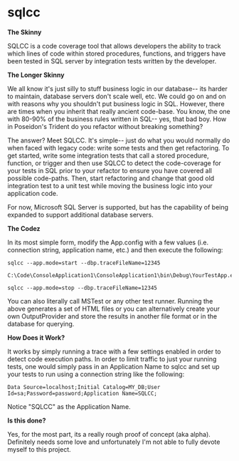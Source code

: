sqlcc
=====

**The Skinny**

SQLCC is a code coverage tool that allows developers the ability to track which lines of code within stored procedures, functions, and triggers have been tested in SQL server by integration tests written by the developer.

**The Longer Skinny**

We all know it's just silly to stuff business logic in our database-- its harder to maintain, database servers don't scale well, etc.  We could go on and on with reasons why you shouldn't put business logic in SQL.  However, there are times when you inherit that really ancient code-base.  You know, the one with 80-90% of the business rules written in SQL-- yes, that bad boy.  How in Poseidon's Trident do you refactor without breaking something?

The answer?  Meet SQLCC.  It's simple-- just do what you would normally do when faced with legacy code: write some tests and then get refactoring.  To get started, write some integration tests that call a stored procedure, function, or trigger and then use SQLCC to detect the code-coverage for your tests in SQL prior to your refactor to ensure you have covered all possible code-paths.  Then, start refactoring and change that good old integration test to a unit test while moving the business logic into your application code.

For now, Microsoft SQL Server is supported, but has the capability of being expanded to support additional database servers.

**The Codez**

In its most simple form, modify the App.config with a few values (i.e. connection string, application name, etc.) and then execute the following:

    sqlcc --app.mode=start --dbp.traceFileName=12345

    C:\Code\ConsoleApplication1\ConsoleApplication1\bin\Debug\YourTestApp.exe

    sqlcc --app.mode=stop --dbp.traceFileName=12345

You can also literally call MSTest or any other test runner.  Running the above generates a set of HTML files or you can alternatively create your own OutputProvider and store the results in another file format or in the database for querying.

**How Does it Work?**

It works by simply running a trace with a few settings enabled in order to detect code execution paths.  In order to limit traffic to just your running tests, one would simply pass in an Application Name to sqlcc and set up your tests to run using a connection string like the following:

    Data Source=localhost;Initial Catalog=MY_DB;User Id=sa;Password=password;Application Name=SQLCC;

Notice "SQLCC" as the Application Name.

**Is this done?**

Yes, for the most part, its a really rough proof of concept (aka alpha).  Definitely needs some love and unfortunately I'm not able to fully devote myself to this project.
